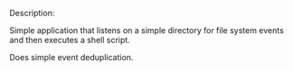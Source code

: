 Description:

Simple application that listens on a simple directory for file system events and then executes a shell script.

Does simple event deduplication.
